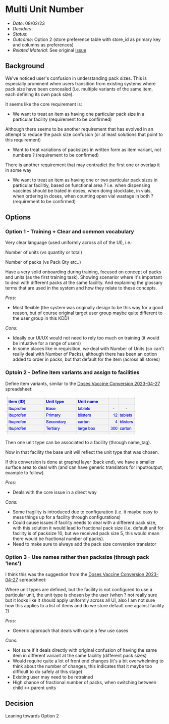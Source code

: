 # Multi Unit Number

- *Date*: 08/02/23
- *Deciders*:
- *Status*:
- *Outcome*: Option 2 (store preference table with store_id as primary key and columns as preferences)
- *Related Material*: See original [issue](https://github.com/openmsupply/open-msupply/issues/1089)

## Background

We've noticed user's confusion in understanding pack sizes. This is especially prominent when users transition from existing systems where pack size have been concealed (i.e. multiple variants of the same item, each defining its own pack size).

It seems like the core requirement is:

* We want to treat an item as having one particular pack size in a particular facility (requirement to be confirmed)

Although there seems to be another requirement that has evolved in an attempt to reduce the pack size confusion (or at least solutions that point to this requirement)

* Want to treat variations of packsizes in written form as item variant, not numbers ? (requirement to be confirmed)

There is another requirement that may contradict the first one or overlap it in some way

* We want to treat an item as having one or two particular pack sizes in particular facilitiy, based on functional area ? i.e. when dispensing vaccines should be trated in doses, when doing stocktake, in vials, when ordering in doses, when counting open vial wastage in both ? (requirement to be confirmed)

## Options

### Option 1 - Training + Clear and common vocabulary 

Very clear language (used uniformly across all of the UI), i.e.:

Number of units (vs quantity or total)

Number of packs (vs Pack Qty etc..)

Have a very solid onboarding during training, focused on concept of packs and units (as the first training task). Showing scenarior where it's important to deal with different packs at the same facility. And explaining the glossary terms that are used in the system and how they relate to these concepts.

*Pros:*

- Most flexible (the system was originally design to be this way for a good reason, but of course original target user group maybe quite different to the user group in this KDD)

*Cons:*

- Ideally our UI/UX would not need to rely too much on training (it would be intuative for a range of users)
- In some places like in requisition, we deal with Number of Units (so can't really deal with Number of Packs), although there has been an option added to order in packs, but that default for the item (across all stores)

### Optoin 2 - Define item variants and assign to facilities

Define item variants, similar to the [Doses Vaccine Conversion 2023-04-27](https://docs.google.com/spreadsheets/d/1mWZqmfQRfHlwF5i2OADaBaSWalK3FbIJpauM275xYuA/edit#gid=937944726) spreadsheet:

![Nested units](./media/nested_units.png)

Then one unit type can be associated to a facility (through name_tag).

Now in that facility the base unit will reflect the unit type that was chosen.

If this conversion is done at graphql layer (back end), we have a smaller surface area to deal with (and can have generic translators for input/output, example to follow).

*Pros:*

- Deals with the core issue in a direct way

*Cons:*

- Some fragility is introduced due to configuration (i.e. it maybe easy to mess things up for a facility through configurations)
- Could cause issues if facility needs to deal with a different pack size, with this solution it would lead to fractional pack size (i.e. default unit for facility is of packsize 10, but we received pack size 5, this would mean there would be fractional number of packs).
- Need to make sure to always add the pack size conversion translator

### Option 3 - Use names rather then packsize (through pack 'lens')

I think this was the suggestion from the [Doses Vaccine Conversion 2023-04-27](https://docs.google.com/spreadsheets/d/1mWZqmfQRfHlwF5i2OADaBaSWalK3FbIJpauM275xYuA/edit#gid=937944726) spreadsheet:

Where unit types are defined, but the facility is not configured to use a particular unit, the unit type is chosen by the user (when ? not really sure but it looks like it should apply uniformly across all UI, also I am not sure how this applies to a list of items and do we store default one against facility ?)

*Pros:*

- Generic approach that deals with quite a few use cases

*Cons:*

- Not sure if it deals directly with original confusion of having the same item in different variant at the same facility (different pack sizes)
- Would require quite a lot of front end changes (it's a bit overwhelming to think about the number of changes, this indicates that it maybe too difficult to do safely at this stage)
- Existing user may need to be retrained
- High chance of fractional number of packs, when switching between child <-> parent units

## Decision

Leaning towards Option 2
